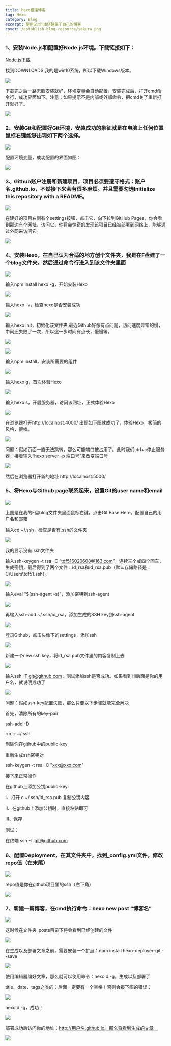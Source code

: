 ```yaml
---
title: hexo搭建博客
tag: Hexo
category: Blog
excerpt: 使用Github搭建属于自己的博客
cover: /establish-blog-resource/sakura.png
---
```

### **1、安装Node.js和配置好Node.js环境。下载链接如下：**
[Node.js下载](https://nodejs.org/zh-cn/download/)

找到DOWNLOADS,我的是win10系统，所以下载Windows版本。

![](/establish-blog-resource/image1.jpg)

下载完之后一路无脑安装就好，环境变量会自动配置，安装完成后，打开cmd命令行，成功界面如下。注意：如果提示不是内部或外部命令，把cmd关了重新打开就好了。

![](/establish-blog-resource/image2.jpg)

### **2、安装Git和配置好Git环境，安装成功的象征就是在电脑上任何位置鼠标右键能够出现如下两个选择。**

![](/establish-blog-resource/image3.jpg)

配置环境变量，成功配置的界面如图：

![](/establish-blog-resource/image4.jpg)

### **3、Github账户注册和新建项目，项目必须要遵守格式：账户名.github.io，不然接下来会有很多麻烦。并且需要勾选Initialize this repository with a README。**

![](/establish-blog-resource/image5.jpg)

在建好的项目右侧有个settings按钮，点击它，向下拉到GitHub Pages，你会看到那边有个网址，访问它，你将会惊奇的发现该项目已经被部署到网络上，能够通过外网来访问它。

![](/establish-blog-resource/image6.jpg)

### **4、安装Hexo，在自己认为合适的地方创个文件夹，我是在F盘建了一个blog文件夹。然后通过命令行进入到该文件夹里面**

![](/establish-blog-resource/image7.jpg)

输入npm install hexo -g，开始安装Hexo

![](/establish-blog-resource/image8.jpg)

输入hexo -v，检查hexo是否安装成功

![](/establish-blog-resource/image9.jpg)

输入hexo init，初始化该文件夹,最近Github好像有点问题，访问速度异常的慢，中间还失败了一次，所以这一步时间有点长，慢慢等。

![](/establish-blog-resource/image10.jpg)

![](/establish-blog-resource/image11.jpg)

输入npm install，安装所需要的组件

![](/establish-blog-resource/image12.jpg)

输入hexo g，首次体验Hexo

![](/establish-blog-resource/image13.jpg)

输入hexo s，开启服务器，访问该网址，正式体验Hexo

![](/establish-blog-resource/image14.jpg)

在浏览器打开http://localhost:4000/ 出现如下图就成功了，体验Hexo，极简的风格，很棒。

![](/establish-blog-resource/image15.jpg)

问题：假如页面一直无法跳转，那么可能端口被占用了。此时我们ctrl+c停止服务器，接着输入“hexo server -p 端口号”来改变端口号

![](/establish-blog-resource/image16.jpg)

然后在浏览器打开新的地址 http://localhost:5000/

### **5、将Hexo与Github page联系起来，设置Git的user name和email**

![](/establish-blog-resource/image17.jpg)

上图是在我的F盘blog文件夹里面鼠标右键，点击Git Base Here。配置自己的用户名和邮箱

输入cd ~/.ssh，检查是否有.ssh的文件夹

![](/establish-blog-resource/image18.jpg)

我的显示没有.ssh文件夹

输入ssh-keygen -t rsa -C “tdf516020608@163.com”，连续三个或四个回车，生成密钥，最后得到了两个文件：id_rsa和id_rsa.pub（默认存储路径是：C\Users\tdf51\.ssh）。

![](/establish-blog-resource/image19.jpg)

输入eval "$(ssh-agent -s)"，添加密钥到ssh-agent

![](/establish-blog-resource/image20.jpg)

再输入ssh-add ~/.ssh/id_rsa，添加生成的SSH key到ssh-agent

![](/establish-blog-resource/image21.jpg)

登录Github，点击头像下的settings，添加ssh

![](/establish-blog-resource/image22.jpg)

新建一个new ssh key，将id_rsa.pub文件里的内容复制上去

![](/establish-blog-resource/image23.jpg)

输入ssh -T git@github.com，测试添加ssh是否成功。如果看到Hi后面是你的用户名，就说明成功了

![](/establish-blog-resource/image24.jpg)

问题：假如ssh-key配置失败，那么只要以下步骤就能完全解决

首先，清除所有的key-pair

ssh-add -D

rm -r ~/.ssh

删除你在github中的public-key

重新生成ssh密钥对

ssh-keygen -t rsa -C "xxx@xxx.com"

接下来正常操作

在github上添加公钥public-key:

Ⅰ、打开 c ~/.ssh/id_rsa.pub 复制公钥内容

Ⅱ、在github上添加公钥时，直接粘贴即可

Ⅲ、保存

测试：

在终端 ssh -T git@github.com

### **6、配置Deployment，在其文件夹中，找到_config.yml文件，修改repo值（在末尾）**

![](/establish-blog-resource/image25.jpg)

repo值是你在github项目里的ssh（右下角）

![](/establish-blog-resource/image26.jpg)

### **7、新建一篇博客，在cmd执行命令：hexo new post “博客名”**

![](/establish-blog-resource/image27.jpg)

这时候在文件夹_posts目录下将会看到已经创建的文件

![](/establish-blog-resource/image28.jpg)

在生成以及部署文章之前，需要安装一个扩展：npm install hexo-deployer-git --save

![](/establish-blog-resource/image29.jpg)

使用编辑器编好文章，那么就可以使用命令：hexo d -g，生成以及部署了

title、date、tags之类的：后面一定要有一个空格！否则会报下图的错误：

![](/establish-blog-resource/image30.jpg)

hexo d -g，成功！

![](/establish-blog-resource/image31.jpg)

部署成功后访问你的地址：http://用户名.github.io。那么将看到生成的文章。

![](/establish-blog-resource/image31.jpg)